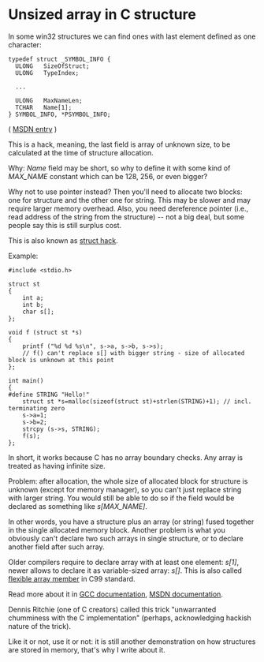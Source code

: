 # Unsized array in C structure

In some win32 structures we can find ones with last element defined as one character:

	typedef struct _SYMBOL_INFO {
	  ULONG   SizeOfStruct;
	  ULONG   TypeIndex;
	  
	  ...
	
	  ULONG   MaxNameLen;
	  TCHAR   Name[1];
	} SYMBOL_INFO, *PSYMBOL_INFO;

( [MSDN entry](https://msdn.microsoft.com/en-us/library/windows/desktop/ms680686(v=vs.85).aspx) )

This is a hack, meaning, the last field is array of unknown size, to be calculated at the time of structure allocation.

Why: *Name* field may be short, so why to define it with some kind of *MAX_NAME* constant which can be 128, 256, or even bigger?

Why not to use pointer instead? Then you'll need to allocate two blocks: one for structure and the other one for string.
This may be slower and may require larger memory overhead.
Also, you need dereference pointer (i.e., read address of the string from the structure) -- not a big deal, but some
people say this is still surplus cost.

This is also known as [struct hack](http://c-faq.com/struct/structhack.html).

Example:

	#include <stdio.h>

	struct st
	{
		int a;
		int b;
		char s[];
	};

	void f (struct st *s)
	{
		printf ("%d %d %s\n", s->a, s->b, s->s);
		// f() can't replace s[] with bigger string - size of allocated block is unknown at this point
	};

	int main()
	{
	#define STRING "Hello!"
		struct st *s=malloc(sizeof(struct st)+strlen(STRING)+1); // incl. terminating zero
		s->a=1;
		s->b=2;
		strcpy (s->s, STRING);
		f(s);
	};

In short, it works because C has no array boundary checks. Any array is treated as having infinite size.

Problem: after allocation, the whole size of allocated block for structure is unknown (except for memory manager),
so you can't just replace string with larger string.
You would still be able to do so if the field would be declared as something like *s[MAX_NAME]*.

In other words, you have a structure plus an array (or string) fused together in the single allocated memory block.
Another problem is what you obviously can't declare two such arrays in single structure, or to declare another field
after such array.

Older compilers require to declare array with at least one element: *s[1]*, newer allows to declare it as variable-sized
array: *s[]*.
This is also called [flexible array member](https://en.wikipedia.org/wiki/Flexible_array_member) in C99 standard.

Read more about it in [GCC documentation](https://gcc.gnu.org/onlinedocs/gcc/Zero-Length.html),
[MSDN documentation](https://msdn.microsoft.com/en-us/library/b6fae073.aspx).

Dennis Ritchie (one of C creators) called this trick "unwarranted chumminess with the C implementation" 
(perhaps, acknowledging hackish nature of the trick).

Like it or not, use it or not:
it is still another demonstration on how structures are stored in memory, that's why I write about it.

